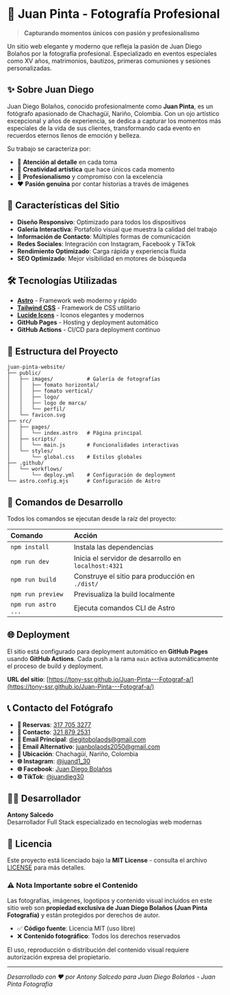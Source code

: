 # 📸 Juan Pinta - Fotografía Profesional

> **Capturando momentos únicos con pasión y profesionalismo**

Un sitio web elegante y moderno que refleja la pasión de Juan Diego Bolaños por la fotografía profesional. Especializado en eventos especiales como XV años, matrimonios, bautizos, primeras comuniones y sesiones personalizadas.

## ✨ Sobre Juan Diego

Juan Diego Bolaños, conocido profesionalmente como **Juan Pinta**, es un fotógrafo apasionado de Chachagüí, Nariño, Colombia. Con un ojo artístico excepcional y años de experiencia, se dedica a capturar los momentos más especiales de la vida de sus clientes, transformando cada evento en recuerdos eternos llenos de emoción y belleza.

Su trabajo se caracteriza por:
- 🎯 **Atención al detalle** en cada toma
- 💫 **Creatividad artística** que hace únicos cada momento
- 🤝 **Profesionalismo** y compromiso con la excelencia
- ❤️ **Pasión genuina** por contar historias a través de imágenes

## 🚀 Características del Sitio

- **Diseño Responsivo**: Optimizado para todos los dispositivos
- **Galería Interactiva**: Portafolio visual que muestra la calidad del trabajo
- **Información de Contacto**: Múltiples formas de comunicación
- **Redes Sociales**: Integración con Instagram, Facebook y TikTok
- **Rendimiento Optimizado**: Carga rápida y experiencia fluida
- **SEO Optimizado**: Mejor visibilidad en motores de búsqueda

## 🛠️ Tecnologías Utilizadas

- **[Astro](https://astro.build/)** - Framework web moderno y rápido
- **[Tailwind CSS](https://tailwindcss.com/)** - Framework de CSS utilitario
- **[Lucide Icons](https://lucide.dev/)** - Iconos elegantes y modernos
- **GitHub Pages** - Hosting y deployment automático
- **GitHub Actions** - CI/CD para deployment continuo

## 📁 Estructura del Proyecto

```text
juan-pinta-website/
├── public/
│   ├── images/           # Galería de fotografías
│   │   ├── fomato horizontal/
│   │   ├── fomato vertical/
│   │   ├── logo/
│   │   ├── logo de marca/
│   │   └── perfil/
│   └── favicon.svg
├── src/
│   ├── pages/
│   │   └── index.astro   # Página principal
│   ├── scripts/
│   │   └── main.js       # Funcionalidades interactivas
│   └── styles/
│       └── global.css    # Estilos globales
├── .github/
│   └── workflows/
│       └── deploy.yml    # Configuración de deployment
└── astro.config.mjs      # Configuración de Astro
```

## 🧞 Comandos de Desarrollo

Todos los comandos se ejecutan desde la raíz del proyecto:

| Comando                   | Acción                                           |
| :------------------------ | :----------------------------------------------- |
| `npm install`             | Instala las dependencias                         |
| `npm run dev`             | Inicia el servidor de desarrollo en `localhost:4321` |
| `npm run build`           | Construye el sitio para producción en `./dist/` |
| `npm run preview`         | Previsualiza la build localmente                 |
| `npm run astro ...`       | Ejecuta comandos CLI de Astro                    |

## 🌐 Deployment

El sitio está configurado para deployment automático en **GitHub Pages** usando **GitHub Actions**. Cada push a la rama `main` activa automáticamente el proceso de build y deployment.

**URL del sitio**: [https://tony-ssr.github.io/Juan-Pinta---Fotograf-a/](https://tony-ssr.github.io/Juan-Pinta---Fotograf-a/)

## 📞 Contacto del Fotógrafo

- **📱 Reservas**: [317 705 3277](tel:+573177053277)
- **📱 Contacto**: [321 879 2531](tel:+573218792531)
- **📧 Email Principal**: [diegitobolaods@gmail.com](mailto:diegitobolaods@gmail.com)
- **📧 Email Alternativo**: [juanbolaods2050@gmail.com](mailto:juanbolaods2050@gmail.com)
- **📍 Ubicación**: Chachagüí, Nariño, Colombia
- **🌐 Instagram**: [@juand1_30](https://www.instagram.com/juand1_30/)
- **🌐 Facebook**: [Juan Diego Bolaños](https://www.facebook.com/juandiego.bolanos.37017)
- **🌐 TikTok**: [@juandieg30](https://www.tiktok.com/@juandieg30)

## 👨‍💻 Desarrollador

**Antony Salcedo**  
Desarrollador Full Stack especializado en tecnologías web modernas

## 📄 Licencia

Este proyecto está licenciado bajo la **MIT License** - consulta el archivo [LICENSE](LICENSE) para más detalles.

### ⚠️ Nota Importante sobre el Contenido

Las fotografías, imágenes, logotipos y contenido visual incluidos en este sitio web son **propiedad exclusiva de Juan Diego Bolaños (Juan Pinta Fotografía)** y están protegidos por derechos de autor. 

- ✅ **Código fuente**: Licencia MIT (uso libre)
- ❌ **Contenido fotográfico**: Todos los derechos reservados

El uso, reproducción o distribución del contenido visual requiere autorización expresa del propietario.

---

*Desarrollado con ❤️ por Antony Salcedo para Juan Diego Bolaños - Juan Pinta Fotografía*
